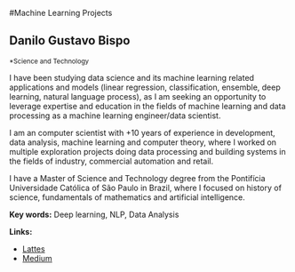#Machine Learning Projects

## Danilo Gustavo Bispo
<sub>*Science and Technology</sub>

I have been studying data science and its machine learning related applications and models (linear regression, classification, ensemble, deep learning, natural language process), as I am seeking an opportunity to leverage expertise and education in the fields of machine learning and data processing as a machine learning engineer/data scientist.

I am an computer scientist with +10 years of experience in development, data analysis, machine learning and computer theory, where I worked on multiple exploration projects doing data processing and building systems in the fields of industry, commercial automation and retail.

I have a Master of Science and Technology degree from the Pontifícia Universidade Católica of São Paulo in Brazil, where I focused on history of science, fundamentals of mathematics and artificial intelligence.

**Key words:** Deep learning, NLP, Data Analysis

**Links:**
* [Lattes](http://lattes.cnpq.br/8693491049685707)
* [Medium](https://www.medium.com)

